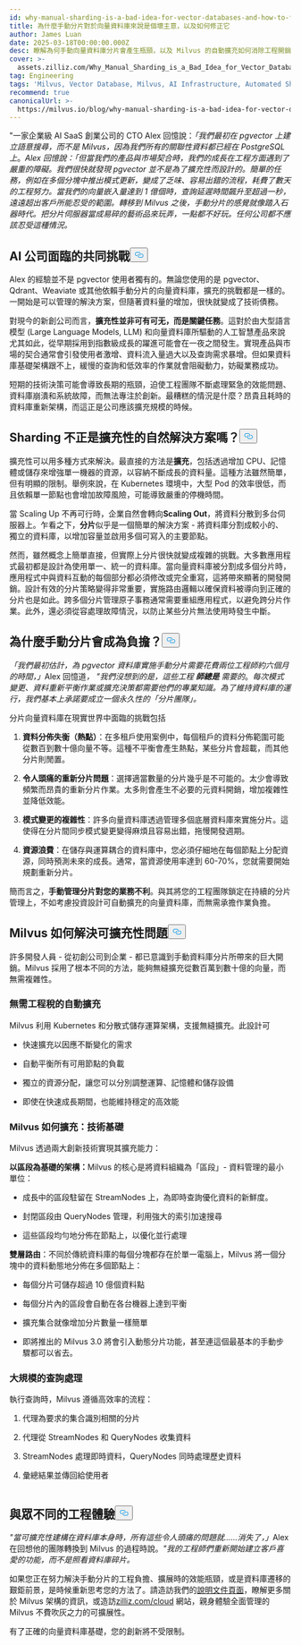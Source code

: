 ```yaml
---
id: why-manual-sharding-is-a-bad-idea-for-vector-databases-and-how-to-fix-it.md
title: 為什麼手動分片對於向量資料庫來說是個壞主意，以及如何修正它
author: James Luan
date: 2025-03-18T00:00:00.000Z
desc: 瞭解為何手動向量資料庫分片會產生瓶頸，以及 Milvus 的自動擴充如何消除工程開銷，實現無縫成長。
cover: >-
  assets.zilliz.com/Why_Manual_Sharding_is_a_Bad_Idea_for_Vector_Database_And_How_to_Fix_It_300b84a4d9.png
tag: Engineering
tags: 'Milvus, Vector Database, Milvus, AI Infrastructure, Automated Sharding'
recommend: true
canonicalUrl: >-
  https://milvus.io/blog/why-manual-sharding-is-a-bad-idea-for-vector-databases-and-how-to-fix-it.md
---
```

<p>"一家企業級 AI SaaS 創業公司的 CTO Alex 回憶說：<em>「我們最初在 pgvector 上建立語意搜尋，而不是 Milvus，因為我們所有的關聯性資料都已經在 PostgreSQL 上</em>。<em>Alex 回憶說：「但當我們的產品與市場契合時，我們的成長在工程方面遇到了嚴重的障礙。我們很快就發現 pgvector 並不是為了擴充性而設計的。簡單的任務，例如在多個分塊中推出模式更新，變成了乏味、容易出錯的流程，耗費了數天的工程努力。當我們的向量嵌入量達到 1 億個時，查詢延遲時間飆升至超過一秒，遠遠超出客戶所能忍受的範圍。轉移到 Milvus 之後，手動分片的感覺就像踏入石器時代。把分片伺服器當成易碎的藝術品來玩弄，一點都不好玩。任何公司都不應該忍受這種情況。</em></p>
<h2 id="A-Common-Challenge-for-AI-Companies" class="common-anchor-header">AI 公司面臨的共同挑戰<button data-href="#A-Common-Challenge-for-AI-Companies" class="anchor-icon" translate="no">
      <svg translate="no"
        aria-hidden="true"
        focusable="false"
        height="20"
        version="1.1"
        viewBox="0 0 16 16"
        width="16"
      >
        <path
          fill="#0092E4"
          fill-rule="evenodd"
          d="M4 9h1v1H4c-1.5 0-3-1.69-3-3.5S2.55 3 4 3h4c1.45 0 3 1.69 3 3.5 0 1.41-.91 2.72-2 3.25V8.59c.58-.45 1-1.27 1-2.09C10 5.22 8.98 4 8 4H4c-.98 0-2 1.22-2 2.5S3 9 4 9zm9-3h-1v1h1c1 0 2 1.22 2 2.5S13.98 12 13 12H9c-.98 0-2-1.22-2-2.5 0-.83.42-1.64 1-2.09V6.25c-1.09.53-2 1.84-2 3.25C6 11.31 7.55 13 9 13h4c1.45 0 3-1.69 3-3.5S14.5 6 13 6z"
        ></path>
      </svg>
    </button></h2><p>Alex 的經驗並不是 pgvector 使用者獨有的。無論您使用的是 pgvector、Qdrant、Weaviate 或其他依賴手動分片的向量資料庫，擴充的挑戰都是一樣的。一開始是可以管理的解決方案，但隨著資料量的增加，很快就變成了技術債務。</p>
<p>對現今的新創公司而言，<strong>擴充性並非可有可无，而是關鍵任務</strong>。這對於由大型語言模型 (Large Language Models, LLM) 和向量資料庫所驅動的人工智慧產品來說尤其如此，從早期採用到指數級成長的躍進可能會在一夜之間發生。實現產品與市場的契合通常會引發使用者激增、資料流入量過大以及查詢需求暴增。但如果資料庫基礎架構跟不上，緩慢的查詢和低效率的作業就會阻礙動力，妨礙業務成功。</p>
<p>短期的技術決策可能會導致長期的瓶頸，迫使工程團隊不斷處理緊急的效能問題、資料庫崩潰和系統故障，而無法專注於創新。最糟糕的情況是什麼？昂貴且耗時的資料庫重新架構，而這正是公司應該擴充規模的時候。</p>
<h2 id="Isn’t-Sharding-a-Natural-Solution-to-Scalability" class="common-anchor-header">Sharding 不正是擴充性的自然解決方案嗎？<button data-href="#Isn’t-Sharding-a-Natural-Solution-to-Scalability" class="anchor-icon" translate="no">
      <svg translate="no"
        aria-hidden="true"
        focusable="false"
        height="20"
        version="1.1"
        viewBox="0 0 16 16"
        width="16"
      >
        <path
          fill="#0092E4"
          fill-rule="evenodd"
          d="M4 9h1v1H4c-1.5 0-3-1.69-3-3.5S2.55 3 4 3h4c1.45 0 3 1.69 3 3.5 0 1.41-.91 2.72-2 3.25V8.59c.58-.45 1-1.27 1-2.09C10 5.22 8.98 4 8 4H4c-.98 0-2 1.22-2 2.5S3 9 4 9zm9-3h-1v1h1c1 0 2 1.22 2 2.5S13.98 12 13 12H9c-.98 0-2-1.22-2-2.5 0-.83.42-1.64 1-2.09V6.25c-1.09.53-2 1.84-2 3.25C6 11.31 7.55 13 9 13h4c1.45 0 3-1.69 3-3.5S14.5 6 13 6z"
        ></path>
      </svg>
    </button></h2><p>擴充性可以用多種方式來解決。最直接的方法是<strong>擴充</strong>，包括透過增加 CPU、記憶體或儲存來增強單一機器的資源，以容納不斷成長的資料量。這種方法雖然簡單，但有明顯的限制。舉例來說，在 Kubernetes 環境中，大型 Pod 的效率很低，而且依賴單一節點也會增加故障風險，可能導致嚴重的停機時間。</p>
<p>當 Scaling Up 不再可行時，企業自然會轉向<strong>Scaling Out</strong>，將資料分散到多台伺服器上。乍看之下，<strong>分片</strong>似乎是一個簡單的解決方案 - 將資料庫分割成較小的、獨立的資料庫，以增加容量並啟用多個可寫入的主要節點。</p>
<p>然而，雖然概念上簡單直接，但實際上分片很快就變成複雜的挑戰。大多數應用程式最初都是設計為使用單一、統一的資料庫。當向量資料庫被分割成多個分片時，應用程式中與資料互動的每個部分都必須修改或完全重寫，這將帶來顯著的開發開銷。設計有效的分片策略變得非常重要，實施路由邏輯以確保資料被導向到正確的分片也是如此。跨多個分片管理原子事務通常需要重組應用程式，以避免跨分片作業。此外，還必須從容處理故障情況，以防止某些分片無法使用時發生中斷。</p>
<h2 id="Why-Manual-Sharding-Becomes-a-Burden" class="common-anchor-header">為什麼手動分片會成為負擔？<button data-href="#Why-Manual-Sharding-Becomes-a-Burden" class="anchor-icon" translate="no">
      <svg translate="no"
        aria-hidden="true"
        focusable="false"
        height="20"
        version="1.1"
        viewBox="0 0 16 16"
        width="16"
      >
        <path
          fill="#0092E4"
          fill-rule="evenodd"
          d="M4 9h1v1H4c-1.5 0-3-1.69-3-3.5S2.55 3 4 3h4c1.45 0 3 1.69 3 3.5 0 1.41-.91 2.72-2 3.25V8.59c.58-.45 1-1.27 1-2.09C10 5.22 8.98 4 8 4H4c-.98 0-2 1.22-2 2.5S3 9 4 9zm9-3h-1v1h1c1 0 2 1.22 2 2.5S13.98 12 13 12H9c-.98 0-2-1.22-2-2.5 0-.83.42-1.64 1-2.09V6.25c-1.09.53-2 1.84-2 3.25C6 11.31 7.55 13 9 13h4c1.45 0 3-1.69 3-3.5S14.5 6 13 6z"
        ></path>
      </svg>
    </button></h2><p><em>「我們最初估計，為 pgvector 資料庫實施手動分片需要花費兩位工程師約六個月的時間，」</em>Alex 回憶道<em>，</em> <em>&quot;我們沒想到的是，這些工程</em> <strong><em>師總是</em></strong> <em>需要的</em>。<em>每次模式變更、資料重新平衡作業或擴充決策都需要他們的專業知識。為了維持資料庫的運行，我們基本上承諾要成立一個永久性的「分片團隊」。</em></p>
<p>分片向量資料庫在現實世界中面臨的挑戰包括</p>
<ol>
<li><p><strong>資料分佈失衡（熱點）</strong>：在多租戶使用案例中，每個租戶的資料分佈範圍可能從數百到數十億向量不等。這種不平衡會產生熱點，某些分片會超載，而其他分片則閒置。</p></li>
<li><p><strong>令人頭痛的重新分片問題</strong>：選擇適當數量的分片幾乎是不可能的。太少會導致頻繁而昂貴的重新分片作業。太多則會產生不必要的元資料開銷，增加複雜性並降低效能。</p></li>
<li><p><strong>模式變更的複雜性</strong>：許多向量資料庫透過管理多個底層資料庫來實施分片。這使得在分片間同步模式變更變得麻煩且容易出錯，拖慢開發週期。</p></li>
<li><p><strong>資源浪費</strong>：在儲存與運算耦合的資料庫中，您必須仔細地在每個節點上分配資源，同時預測未來的成長。通常，當資源使用率達到 60-70%，您就需要開始規劃重新分片。</p></li>
</ol>
<p>簡而言之，<strong>手動管理分片對您的業務不利</strong>。與其將您的工程團隊鎖定在持續的分片管理上，不如考慮投資設計可自動擴充的向量資料庫，而無需承擔作業負擔。</p>
<h2 id="How-Milvus-Solves-the-Scalability-Problem" class="common-anchor-header">Milvus 如何解決可擴充性問題<button data-href="#How-Milvus-Solves-the-Scalability-Problem" class="anchor-icon" translate="no">
      <svg translate="no"
        aria-hidden="true"
        focusable="false"
        height="20"
        version="1.1"
        viewBox="0 0 16 16"
        width="16"
      >
        <path
          fill="#0092E4"
          fill-rule="evenodd"
          d="M4 9h1v1H4c-1.5 0-3-1.69-3-3.5S2.55 3 4 3h4c1.45 0 3 1.69 3 3.5 0 1.41-.91 2.72-2 3.25V8.59c.58-.45 1-1.27 1-2.09C10 5.22 8.98 4 8 4H4c-.98 0-2 1.22-2 2.5S3 9 4 9zm9-3h-1v1h1c1 0 2 1.22 2 2.5S13.98 12 13 12H9c-.98 0-2-1.22-2-2.5 0-.83.42-1.64 1-2.09V6.25c-1.09.53-2 1.84-2 3.25C6 11.31 7.55 13 9 13h4c1.45 0 3-1.69 3-3.5S14.5 6 13 6z"
        ></path>
      </svg>
    </button></h2><p>許多開發人員 - 從初創公司到企業 - 都已意識到手動資料庫分片所帶來的巨大開銷。Milvus 採用了根本不同的方法，能夠無縫擴充從數百萬到數十億的向量，而無需複雜性。</p>
<h3 id="Automated-Scaling-Without-the-Engineering-Tax" class="common-anchor-header">無需工程稅的自動擴充</h3><p>Milvus 利用 Kubernetes 和分散式儲存運算架構，支援無縫擴充。此設計可</p>
<ul>
<li><p>快速擴充以因應不斷變化的需求</p></li>
<li><p>自動平衡所有可用節點的負載</p></li>
<li><p>獨立的資源分配，讓您可以分別調整運算、記憶體和儲存設備</p></li>
<li><p>即使在快速成長期間，也能維持穩定的高效能</p></li>
</ul>
<h3 id="How-Milvus-Scales-The-Technical-Foundation" class="common-anchor-header">Milvus 如何擴充：技術基礎</h3><p>Milvus 透過兩大創新技術實現其擴充能力：</p>
<p><strong>以區段為基礎的架構：</strong>Milvus 的核心是將資料組織為「區段」- 資料管理的最小單位：</p>
<ul>
<li><p>成長中的區段駐留在 StreamNodes 上，為即時查詢優化資料的新鮮度。</p></li>
<li><p>封閉區段由 QueryNodes 管理，利用強大的索引加速搜尋</p></li>
<li><p>這些區段均勻地分佈在節點上，以優化並行處理</p></li>
</ul>
<p><strong>雙層路由</strong>：不同於傳統資料庫的每個分塊都存在於單一電腦上，Milvus 將一個分塊中的資料動態地分佈在多個節點上：</p>
<ul>
<li><p>每個分片可儲存超過 10 億個資料點</p></li>
<li><p>每個分片內的區段會自動在各台機器上達到平衡</p></li>
<li><p>擴充集合就像增加分片數量一樣簡單</p></li>
<li><p>即將推出的 Milvus 3.0 將會引入動態分片功能，甚至連這個最基本的手動步驟都可以省去。</p></li>
</ul>
<h3 id="Query-Processing-at-Scale" class="common-anchor-header">大規模的查詢處理</h3><p>執行查詢時，Milvus 遵循高效率的流程：</p>
<ol>
<li><p>代理為要求的集合識別相關的分片</p></li>
<li><p>代理從 StreamNodes 和 QueryNodes 收集資料</p></li>
<li><p>StreamNodes 處理即時資料，QueryNodes 同時處理歷史資料</p></li>
<li><p>彙總結果並傳回給使用者</p></li>
</ol>
<p>
  <span class="img-wrapper">
    <img translate="no" src="https://assets.zilliz.com/Query_Processing_at_Scale_5792dc9e37.png" alt="" class="doc-image" id="" />
    <span></span>
  </span>
</p>
<h2 id="A-Different-Engineering-Experience" class="common-anchor-header">與眾不同的工程體驗<button data-href="#A-Different-Engineering-Experience" class="anchor-icon" translate="no">
      <svg translate="no"
        aria-hidden="true"
        focusable="false"
        height="20"
        version="1.1"
        viewBox="0 0 16 16"
        width="16"
      >
        <path
          fill="#0092E4"
          fill-rule="evenodd"
          d="M4 9h1v1H4c-1.5 0-3-1.69-3-3.5S2.55 3 4 3h4c1.45 0 3 1.69 3 3.5 0 1.41-.91 2.72-2 3.25V8.59c.58-.45 1-1.27 1-2.09C10 5.22 8.98 4 8 4H4c-.98 0-2 1.22-2 2.5S3 9 4 9zm9-3h-1v1h1c1 0 2 1.22 2 2.5S13.98 12 13 12H9c-.98 0-2-1.22-2-2.5 0-.83.42-1.64 1-2.09V6.25c-1.09.53-2 1.84-2 3.25C6 11.31 7.55 13 9 13h4c1.45 0 3-1.69 3-3.5S14.5 6 13 6z"
        ></path>
      </svg>
    </button></h2><p><em>"當可擴充性建構在資料庫本身時，所有這些令人頭痛的問題就......消失了，」</em>Alex 在回想他的團隊轉換到 Milvus 的過程時說。<em>"我的工程師們重新開始建立客戶喜愛的功能，而不是照看資料庫碎片。</em></p>
<p>如果您正在努力解決手動分片的工程負擔、擴展時的效能瓶頸，或是資料庫遷移的艱鉅前景，是時候重新思考您的方法了。請造訪我們的<a href="https://milvus.io/docs/overview.md#What-Makes-Milvus-so-Scalable">說明文件頁面</a>，瞭解更多關於 Milvus 架構的資訊，或造訪<a href="https://zilliz.com/cloud">zilliz.com/cloud</a> 網站，親身體驗全面管理的 Milvus 不費吹灰之力的可擴展性。</p>
<p>有了正確的向量資料庫基礎，您的創新將不受限制。</p>
